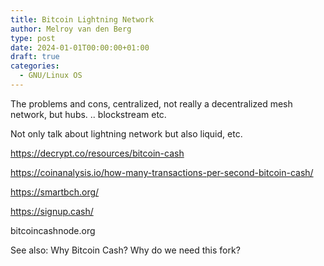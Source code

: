 ```yaml
---
title: Bitcoin Lightning Network
author: Melroy van den Berg
type: post
date: 2024-01-01T00:00:00+01:00
draft: true
categories:
  - GNU/Linux OS
---
```


The problems and cons, centralized, not really a decentralized mesh network, but hubs. .. blockstream etc.

Not only talk about lightning network but also liquid, etc.

<https://decrypt.co/resources/bitcoin-cash>

<https://coinanalysis.io/how-many-transactions-per-second-bitcoin-cash/>

<https://smartbch.org/>

<https://signup.cash/>

bitcoincashnode.org

See also: Why Bitcoin Cash? Why do we need this fork?
